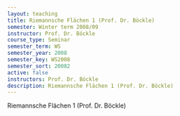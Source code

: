```yaml
---
layout: teaching
title: Riemannsche Flächen 1 (Prof. Dr. Böckle)
semester: Winter term 2008/09
instructor: Prof. Dr. Böckle
course_type: Seminar
semester_term: WS
semester_year: 2008
semester_key: WS2008
semester_sort: 20082
active: false
instructors: Prof. Dr. Böckle
description: Riemannsche Flächen 1 (Prof. Dr. Böckle)
---
```


Riemannsche Flächen 1 (Prof. Dr. Böckle)

